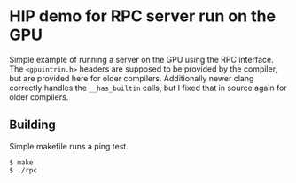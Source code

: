 # HIP demo for RPC server run on the GPU

Simple example of running a server on the GPU using the RPC interface. The
`<gpuintrin.h>` headers are supposed to be provided by the compiler, but are
provided here for older compilers. Additionally newer clang correctly handles
the `__has_builtin` calls, but I fixed that in source again for older compilers.

## Building

Simple makefile runs a ping test.

```console
$ make
$ ./rpc
```
